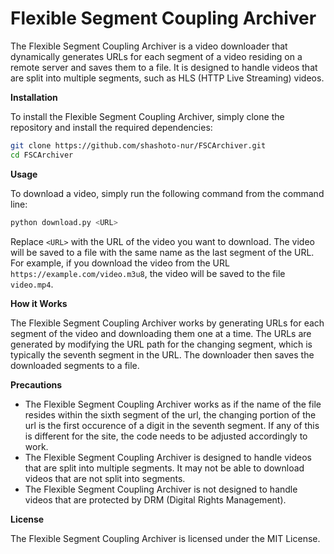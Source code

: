 # Flexible Segment Coupling Archiver

The Flexible Segment Coupling Archiver is a video downloader that dynamically generates URLs for each segment of a video residing on a remote server and saves them to a file. It is designed to handle videos that are split into multiple segments, such as HLS (HTTP Live Streaming) videos.

**Installation**

To install the Flexible Segment Coupling Archiver, simply clone the repository and install the required dependencies:

```bash
git clone https://github.com/shashoto-nur/FSCArchiver.git
cd FSCArchiver
```

**Usage**

To download a video, simply run the following command from the command line:

```bash
python download.py <URL>
```

Replace `<URL>` with the URL of the video you want to download. The video will be saved to a file with the same name as the last segment of the URL. For example, if you download the video from the URL `https://example.com/video.m3u8`, the video will be saved to the file `video.mp4`.

**How it Works**

The Flexible Segment Coupling Archiver works by generating URLs for each segment of the video and downloading them one at a time. The URLs are generated by modifying the URL path for the changing segment, which is typically the seventh segment in the URL. The downloader then saves the downloaded segments to a file.

**Precautions**

* The Flexible Segment Coupling Archiver works as if the name of the file resides within the sixth segment of the url, the changing portion of the url is the first occurence of a digit in the seventh segment. If any of this is different for the site, the code needs to be adjusted accordingly to work.
* The Flexible Segment Coupling Archiver is designed to handle videos that are split into multiple segments. It may not be able to download videos that are not split into segments.
* The Flexible Segment Coupling Archiver is not designed to handle videos that are protected by DRM (Digital Rights Management).

**License**

The Flexible Segment Coupling Archiver is licensed under the MIT License.
